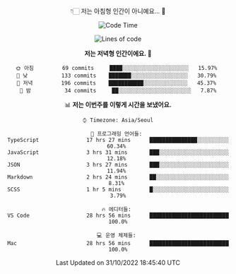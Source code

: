 <div align='center'>
 
👇🏻 저는 아침형 인간이 아니예요... 🙊
 
<!--START_SECTION:waka-->
![Code Time](http://img.shields.io/badge/Code%20Time-2%2C027%20hrs%2058%20mins-blue)

![Lines of code](https://img.shields.io/badge/%EC%A0%80%EB%8A%94%20%EC%97%AC%ED%83%9C%EA%B9%8C%EC%A7%80%20-300%20Thousand%20%EC%A4%84%EC%9D%98%20%EC%BD%94%EB%93%9C%EB%A5%BC%20%EC%9E%91%EC%84%B1%ED%96%88%EC%96%B4%EC%9A%94.-blue)

**저는 저녁형 인간이에요. 🦉** 

```text
🌞 아침         69 commits     ████░░░░░░░░░░░░░░░░░░░░░   15.97% 
🌆 낮　         133 commits    ███████░░░░░░░░░░░░░░░░░░   30.79% 
🌃 저녁         196 commits    ███████████░░░░░░░░░░░░░░   45.37% 
🌙 밤　         34 commits     ██░░░░░░░░░░░░░░░░░░░░░░░   7.87%

```


📊 **저는 이번주를 이렇게 시간을 보냈어요.** 

```text
⌚︎ Timezone: Asia/Seoul

💬 프로그래밍 언어들: 
TypeScript               17 hrs 27 mins      ███████████████░░░░░░░░░░   60.34% 
JavaScript               3 hrs 31 mins       ███░░░░░░░░░░░░░░░░░░░░░░   12.18% 
JSON                     3 hrs 27 mins       ███░░░░░░░░░░░░░░░░░░░░░░   11.94% 
Markdown                 2 hrs 24 mins       ██░░░░░░░░░░░░░░░░░░░░░░░   8.31% 
SCSS                     1 hr 5 mins         █░░░░░░░░░░░░░░░░░░░░░░░░   3.79%

🔥 에디터들: 
VS Code                  28 hrs 56 mins      █████████████████████████   100.0%

💻 운영 체제들: 
Mac                      28 hrs 56 mins      █████████████████████████   100.0%

```


 Last Updated on 31/10/2022 18:45:40 UTC
<!--END_SECTION:waka-->
 </div>
<!---
Emewjin/Emewjin is a ✨ special ✨ repository because its `README.md` (this file) appears on your GitHub profile.
You can click the Preview link to take a look at your changes.
--->

